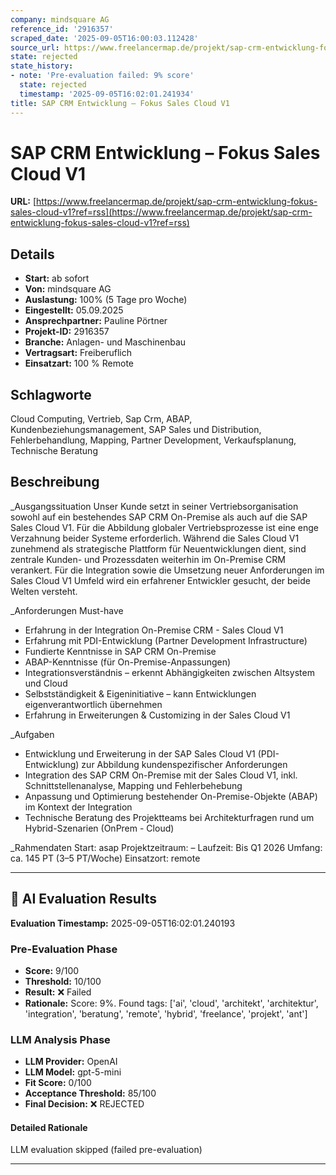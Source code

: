 ```yaml
---
company: mindsquare AG
reference_id: '2916357'
scraped_date: '2025-09-05T16:00:03.112428'
source_url: https://www.freelancermap.de/projekt/sap-crm-entwicklung-fokus-sales-cloud-v1?ref=rss
state: rejected
state_history:
- note: 'Pre-evaluation failed: 9% score'
  state: rejected
  timestamp: '2025-09-05T16:02:01.241934'
title: SAP CRM Entwicklung – Fokus Sales Cloud V1
---
```



# SAP CRM Entwicklung – Fokus Sales Cloud V1
**URL:** [https://www.freelancermap.de/projekt/sap-crm-entwicklung-fokus-sales-cloud-v1?ref=rss](https://www.freelancermap.de/projekt/sap-crm-entwicklung-fokus-sales-cloud-v1?ref=rss)
## Details
- **Start:** ab sofort
- **Von:** mindsquare AG
- **Auslastung:** 100% (5 Tage pro Woche)
- **Eingestellt:** 05.09.2025
- **Ansprechpartner:** Pauline Pörtner
- **Projekt-ID:** 2916357
- **Branche:** Anlagen- und Maschinenbau
- **Vertragsart:** Freiberuflich
- **Einsatzart:** 100
                                                % Remote

## Schlagworte
Cloud Computing, Vertrieb, Sap Crm, ABAP, Kundenbeziehungsmanagement, SAP Sales und Distribution, Fehlerbehandlung, Mapping, Partner Development, Verkaufsplanung, Technische Beratung

## Beschreibung
_Ausgangssituation
Unser Kunde setzt in seiner Vertriebsorganisation sowohl auf ein bestehendes SAP CRM On-Premise als auch auf die SAP Sales Cloud V1. Für die Abbildung globaler Vertriebsprozesse ist eine enge Verzahnung beider Systeme erforderlich. Während die Sales Cloud V1 zunehmend als strategische Plattform für Neuentwicklungen dient, sind zentrale Kunden- und Prozessdaten weiterhin im On-Premise CRM verankert. Für die Integration sowie die Umsetzung neuer Anforderungen im Sales Cloud V1 Umfeld wird ein erfahrener Entwickler gesucht, der beide Welten versteht.

_Anforderungen
Must-have
- Erfahrung in der Integration On-Premise CRM - Sales Cloud V1
- Erfahrung mit PDI-Entwicklung (Partner Development Infrastructure)
- Fundierte Kenntnisse in SAP CRM On-Premise
- ABAP-Kenntnisse (für On-Premise-Anpassungen)
- Integrationsverständnis – erkennt Abhängigkeiten zwischen Altsystem und Cloud
- Selbstständigkeit & Eigeninitiative – kann Entwicklungen eigenverantwortlich übernehmen
- Erfahrung in Erweiterungen & Customizing in der Sales Cloud V1

_Aufgaben
- Entwicklung und Erweiterung in der SAP Sales Cloud V1 (PDI-Entwicklung) zur Abbildung kundenspezifischer Anforderungen
- Integration des SAP CRM On-Premise mit der Sales Cloud V1, inkl. Schnittstellenanalyse, Mapping und Fehlerbehebung
- Anpassung und Optimierung bestehender On-Premise-Objekte (ABAP) im Kontext der Integration
- Technische Beratung des Projektteams bei Architekturfragen rund um Hybrid-Szenarien (OnPrem - Cloud)

_Rahmendaten
Start: asap
Projektzeitraum: –
Laufzeit: Bis Q1 2026
Umfang: ca. 145 PT (3–5 PT/Woche)
Einsatzort: remote

---

## 🤖 AI Evaluation Results

**Evaluation Timestamp:** 2025-09-05T16:02:01.240193

### Pre-Evaluation Phase
- **Score:** 9/100
- **Threshold:** 10/100
- **Result:** ❌ Failed
- **Rationale:** Score: 9%. Found tags: ['ai', 'cloud', 'architekt', 'architektur', 'integration', 'beratung', 'remote', 'hybrid', 'freelance', 'projekt', 'ant']

### LLM Analysis Phase
- **LLM Provider:** OpenAI
- **LLM Model:** gpt-5-mini
- **Fit Score:** 0/100
- **Acceptance Threshold:** 85/100
- **Final Decision:** ❌ REJECTED

#### Detailed Rationale
LLM evaluation skipped (failed pre-evaluation)

---
